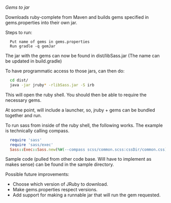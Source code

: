 *Gems to jar*

Downloads ruby-complete from Maven and builds gems specified in gems.properties into their own jar.

Steps to run:
```
  Put name of gems in gems.properties
  Run gradle -q gemJar
```
The jar with the gems can now be found in dist/libSass.jar (The name can be updated in build.gradle)

To have programmatic access to those jars, can then do:

```bash
  cd dist/
  java -jar jruby* -rlibSass.jar -S irb
```

This will open the ruby shell.  You should then be able to require the necessary gems.

At some point, will include a launcher, so, jruby + gems can be bundled together and run.

To run sass from inside of the ruby shell, the following works.  The example is technically calling compass.

```ruby
  require 'sass'
  require 'sass/exec'
  Sass::Exec::Sass.new(%W(--compass scss/common.scss:cssDir/common.css)).parse

```

Sample code (pulled from other code base.  Will have to implement as makes sense) can be found in the sample directory.


Possible future improvements:
 
  * Choose which version of JRuby to download.
  * Make gems.properties respect versions.
  * Add support for making a runnable jar that will run the gem requested.
  

